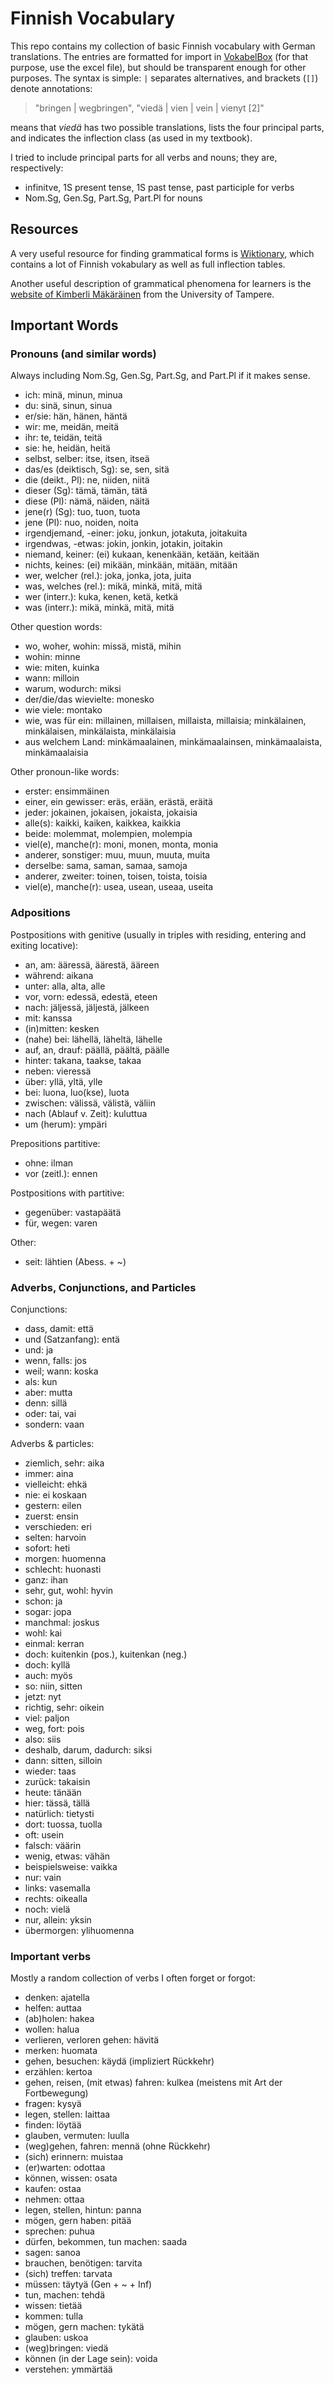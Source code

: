 # Finnish Vocabulary

This repo contains my collection of basic Finnish vocabulary with German translations.  The entries are formatted for import in [VokabelBox](http://www.vokabelbox.com/) (for that purpose, use the excel file), but should be transparent enough for other purposes.  The syntax is simple: `|` separates alternatives, and brackets (`[]`) denote annotations:

> "bringen | wegbringen", "viedä | vien | vein | vienyt [2]"

means that _viedä_ has two possible translations, lists the four principal parts, and indicates the inflection class (as used in my textbook).

I tried to include principal parts for all verbs and nouns; they are, respectively:

- infinitve, 1S present tense, 1S past tense, past participle for verbs
- Nom.Sg, Gen.Sg, Part.Sg, Part.Pl for nouns

## Resources

A very useful resource for finding grammatical forms is [Wiktionary](https://en.wiktionary.org/wiki/Wiktionary:Main_Page), which contains a lot of Finnish vokabulary as well as full inflection tables.

Another useful description of grammatical phenomena for learners is the [website of Kimberli Mäkäräinen](https://people.uta.fi/~km56049/finnish/) from the University of Tampere.

## Important Words

### Pronouns (and similar words)

Always including Nom.Sg, Gen.Sg, Part.Sg, and Part.Pl if it makes sense.

- ich: minä, minun, minua
- du: sinä, sinun, sinua
- er/sie: hän, hänen, häntä
- wir: me, meidän, meitä
- ihr: te, teidän, teitä
- sie: he, heidän, heitä
- selbst, selber: itse, itsen, itseä
- das/es (deiktisch, Sg): se, sen, sitä
- die (deikt., Pl): ne, niiden, niitä
- dieser (Sg): tämä, tämän, tätä
- diese (Pl): nämä, näiden, näitä
- jene(r) (Sg): tuo, tuon, tuota
- jene (Pl): nuo, noiden, noita
- irgendjemand, -einer: joku, jonkun, jotakuta, joitakuita
- irgendwas, -etwas: jokin, jonkin, jotakin, joitakin
- niemand, keiner: (ei) kukaan, kenenkään, ketään, keitään
- nichts, keines: (ei) mikään, minkään, mitään, mitään
- wer, welcher (rel.): joka, jonka, jota, juita
- was, welches (rel.): mikä, minkä, mitä, mitä
- wer (interr.): kuka, kenen, ketä, ketkä
- was (interr.): mikä, minkä, mitä, mitä

Other question words:

- wo, woher, wohin: missä, mistä, mihin
- wohin: minne
- wie: miten, kuinka
- wann: milloin
- warum, wodurch: miksi
- der/die/das wievielte: monesko
- wie viele: montako
- wie, was für ein: millainen, millaisen, millaista, millaisia; minkälainen, minkälaisen, minkälaista, minkälaisia
- aus welchem Land: minkämaalainen, minkämaalainsen, minkämaalaista, minkämaalaisia

Other pronoun-like words:

- erster: ensimmäinen
- einer, ein gewisser: eräs, erään, erästä, eräitä
- jeder: jokainen, jokaisen, jokaista, jokaisia
- alle(s): kaikki, kaiken, kaikkea, kaikkia
- beide: molemmat, molempien, molempia
- viel(e), manche(r): moni, monen, monta, monia
- anderer, sonstiger: muu, muun, muuta, muita
- derselbe: sama, saman, samaa, samoja
- anderer, zweiter: toinen, toisen, toista, toisia
- viel(e), manche(r): usea, usean, useaa, useita

### Adpositions

Postpositions with genitive (usually in triples with residing, entering and exiting locative):

- an, am: ääressä, äärestä, ääreen
- während: aikana
- unter: alla, alta, alle
- vor, vorn: edessä, edestä, eteen
- nach: jäljessä, jäljestä, jälkeen
- mit: kanssa
- (in)mitten: kesken
- (nahe) bei: lähellä, läheltä, lähelle
- auf, an, drauf: päällä, päältä, päälle
- hinter: takana, taakse, takaa
- neben: vieressä
- über: yllä, yltä, ylle
- bei: luona, luo(kse), luota
- zwischen: välissä, välistä, väliin
- nach (Ablauf v. Zeit): kuluttua
- um (herum): ympäri

Prepositions partitive:

- ohne: ilman
- vor (zeitl.): ennen

Postpositions with partitive:

- gegenüber: vastapäätä
- für, wegen: varen

Other:

- seit: lähtien (Abess. + ~)

### Adverbs, Conjunctions, and Particles

Conjunctions:

- dass, damit: että
- und (Satzanfang): entä
- und: ja
- wenn, falls: jos
- weil; wann: koska
- als: kun
- aber: mutta
- denn: sillä
- oder: tai, vai
- sondern: vaan

Adverbs & particles:

- ziemlich, sehr: aika
- immer: aina
- vielleicht: ehkä
- nie: ei koskaan
- gestern: eilen
- zuerst: ensin
- verschieden: eri
- selten: harvoin
- sofort: heti
- morgen: huomenna
- schlecht: huonasti
- ganz: ihan
- sehr, gut, wohl: hyvin
- schon: ja
- sogar: jopa
- manchmal: joskus
- wohl: kai
- einmal: kerran
- doch: kuitenkin (pos.), kuitenkan (neg.)
- doch: kyllä
- auch: myös
- so: niin, sitten
- jetzt: nyt
- richtig, sehr: oikein
- viel: paljon
- weg, fort: pois
- also: siis
- deshalb, darum, dadurch: siksi
- dann: sitten, silloin
- wieder: taas
- zurück: takaisin
- heute: tänään
- hier: tässä, tällä
- natürlich: tietysti
- dort: tuossa, tuolla
- oft: usein
- falsch: väärin
- wenig, etwas: vähän
- beispielsweise: vaikka
- nur: vain
- links: vasemalla
- rechts: oikealla
- noch: vielä
- nur, allein: yksin
- übermorgen: ylihuomenna

### Important verbs

Mostly a random collection of verbs I often forget or forgot:

- denken: ajatella
- helfen: auttaa
- (ab)holen: hakea
- wollen: halua
- verlieren, verloren gehen: hävitä
- merken: huomata
- gehen, besuchen: käydä (impliziert Rückkehr)
- erzählen: kertoa
- gehen, reisen, (mit etwas) fahren: kulkea (meistens mit Art der Fortbewegung)
- fragen: kysyä
- legen, stellen: laittaa
- finden: löytää
- glauben, vermuten: luulla
- (weg)gehen, fahren: mennä (ohne Rückkehr)
- (sich) erinnern: muistaa
- (er)warten: odottaa
- können, wissen: osata
- kaufen: ostaa
- nehmen: ottaa
- legen, stellen, hintun: panna
- mögen, gern haben: pitää
- sprechen: puhua
- dürfen, bekommen, tun machen: saada
- sagen: sanoa
- brauchen, benötigen: tarvita
- (sich) treffen: tarvata
- müssen: täytyä (Gen + ~ + Inf)
- tun, machen: tehdä
- wissen: tietää
- kommen: tulla
- mögen, gern machen: tykätä
- glauben: uskoa
- (weg)bringen: viedä
- können (in der Lage sein): voida
- verstehen: ymmärtää
